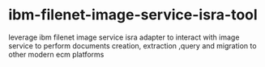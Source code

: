 # ibm-filenet-image-service-isra-tool
leverage ibm filenet image service isra adapter to interact with image service to perform documents creation, extraction ,query and migration to other modern ecm platforms
